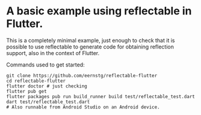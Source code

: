 # A basic example using reflectable in Flutter.

This is a completely minimal example, just enough to check that
it is possible to use reflectable to generate code for obtaining
reflection support, also in the context of Flutter.

Commands used to get started:

```console
git clone https://github.com/eernstg/reflectable-flutter
cd reflectable-flutter
flutter doctor # just checking
flutter pub get
flutter packages pub run build_runner build test/reflectable_test.dart
dart test/reflectable_test.dart
# Also runnable from Android Studio on an Android device.
```
